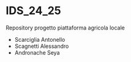# IDS_24_25
Repository progetto piattaforma agricola locale
- Scarciglia Antonello
- Scagnetti Alessandro
- Andronache Seya 


